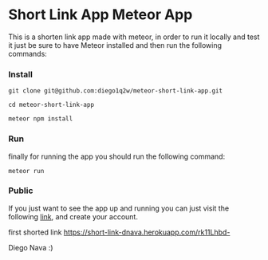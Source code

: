 # Short Link App Meteor App

This is a shorten link app made with meteor, in order to run it locally and test it just be sure to have 
Meteor installed and then run the following commands:
### Install

```
git clone git@github.com:diego1q2w/meteor-short-link-app.git

cd meteor-short-link-app

meteor npm install
```

### Run
finally for running the app you should run the following command:

```
meteor run
```

### Public

If you just want to see the app up and running you can just visit the following 
[link](https://short-link-dnava.herokuapp.com/), and create your account.

first shorted link https://short-link-dnava.herokuapp.com/rk11Lhbd-

Diego Nava :)
